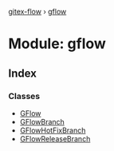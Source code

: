 [gitex-flow](../README.md) › [gflow](gflow.md)

# Module: gflow

## Index

### Classes

* [GFlow](../classes/gflow.gflow-1.md)
* [GFlowBranch](../classes/gflow.gflowbranch.md)
* [GFlowHotFixBranch](../classes/gflow.gflowhotfixbranch.md)
* [GFlowReleaseBranch](../classes/gflow.gflowreleasebranch.md)
